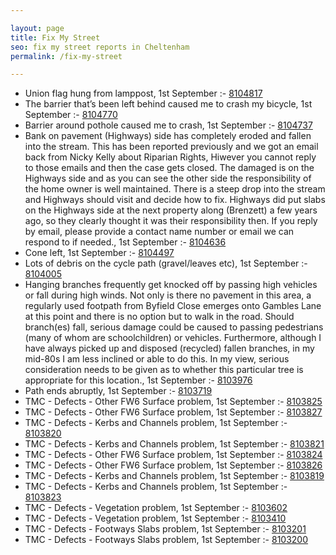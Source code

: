 ```yaml
---

layout: page
title: Fix My Street
seo: fix my street reports in Cheltenham
permalink: /fix-my-street

---
```


<!-- fix_marker starts -->

- Union flag hung from lamppost, 1st September :- [8104817](https://www.fixmystreet.com/report/8104817)
- The barrier that’s been left behind caused me to crash my bicycle, 1st September :- [8104770](https://www.fixmystreet.com/report/8104770)
- Barrier around pothole caused me to crash, 1st September :- [8104737](https://www.fixmystreet.com/report/8104737)
- Bank on pavement (Highways) side has completely eroded and fallen into the stream. This has been reported previously and we got an email back from Nicky Kelly about Riparian Rights, Hiwever you cannot reply to those emails and then the case gets closed. The damaged is on the Highways side and as you can see the other side the responsibility of the home owner is well maintained. There is a steep drop into the stream and Highways should visit and decide how to fix. Highways did put slabs on the Highways side at the next property along (Brenzett) a few years ago, so they clearly thought it was their responsibility then. If you reply by email, please provide a contact name number or email we can respond to if needed., 1st September :- [8104636](https://www.fixmystreet.com/report/8104636)
- Cone left, 1st September :- [8104497](https://www.fixmystreet.com/report/8104497)
- Lots of debris on the cycle path (gravel/leaves etc), 1st September :- [8104005](https://www.fixmystreet.com/report/8104005)
- Hanging branches frequently get knocked off by passing high vehicles or fall during high winds. Not only is there no pavement in this area, a regularly used footpath from Byfield Close emerges onto Gambles Lane at this point and there is no option but to walk in the road. Should branch(es) fall, serious damage could be caused to passing pedestrians (many of whom are schoolchildren) or vehicles. Furthermore, although I have always picked up and disposed (recycled) fallen branches, in my mid-80s I am less inclined or able to do this. In my view, serious consideration needs to be given as to whether this particular tree is appropriate for this location., 1st September :- [8103976](https://www.fixmystreet.com/report/8103976)
- Path ends abruptly, 1st September :- [8103719](https://www.fixmystreet.com/report/8103719)
- TMC - Defects - Other FW6  Surface problem, 1st September :- [8103825](https://www.fixmystreet.com/report/8103825)
- TMC - Defects - Other FW6  Surface problem, 1st September :- [8103827](https://www.fixmystreet.com/report/8103827)
- TMC - Defects - Kerbs and Channels problem, 1st September :- [8103820](https://www.fixmystreet.com/report/8103820)
- TMC - Defects - Kerbs and Channels problem, 1st September :- [8103821](https://www.fixmystreet.com/report/8103821)
- TMC - Defects - Other FW6  Surface problem, 1st September :- [8103824](https://www.fixmystreet.com/report/8103824)
- TMC - Defects - Other FW6  Surface problem, 1st September :- [8103826](https://www.fixmystreet.com/report/8103826)
- TMC - Defects - Kerbs and Channels problem, 1st September :- [8103819](https://www.fixmystreet.com/report/8103819)
- TMC - Defects - Kerbs and Channels problem, 1st September :- [8103823](https://www.fixmystreet.com/report/8103823)
- TMC - Defects - Vegetation problem, 1st September :- [8103602](https://www.fixmystreet.com/report/8103602)
- TMC - Defects - Vegetation problem, 1st September :- [8103410](https://www.fixmystreet.com/report/8103410)
- TMC - Defects - Footways Slabs problem, 1st September :- [8103201](https://www.fixmystreet.com/report/8103201)
- TMC - Defects - Footways Slabs problem, 1st September :- [8103200](https://www.fixmystreet.com/report/8103200)

<!-- fix_marker ends -->